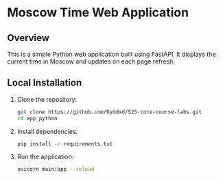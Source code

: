 # Moscow Time Web Application

## Overview
This is a simple Python web application built using FastAPI. It displays the current time in Moscow and updates on each page refresh.

## Local Installation
1. Clone the repository:
   ```bash
   git clone https://github.com/Dyddxd/S25-core-course-labs.git
   cd app_python
   ```
2. Install dependencies:
    ```bash
   pip install -r requirements.txt
    ```
3. Run the application:
    ```bash
   uvicorn main:app --reload
    ```